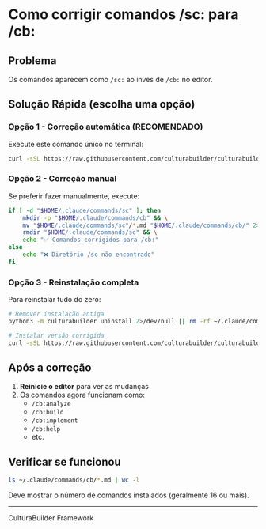 # Como corrigir comandos /sc: para /cb:

## Problema
Os comandos aparecem como `/sc:` ao invés de `/cb:` no editor.

## Solução Rápida (escolha uma opção)

### Opção 1 - Correção automática (RECOMENDADO)
Execute este comando único no terminal:
```bash
curl -sSL https://raw.githubusercontent.com/culturabuilder/culturabuilder-mcp/main/fix_commands.sh | bash
```

### Opção 2 - Correção manual
Se preferir fazer manualmente, execute:
```bash
if [ -d "$HOME/.claude/commands/sc" ]; then 
    mkdir -p "$HOME/.claude/commands/cb" && \
    mv "$HOME/.claude/commands/sc"/*.md "$HOME/.claude/commands/cb/" 2>/dev/null && \
    rmdir "$HOME/.claude/commands/sc" && \
    echo "✅ Comandos corrigidos para /cb:"
else 
    echo "❌ Diretório /sc não encontrado"
fi
```

### Opção 3 - Reinstalação completa
Para reinstalar tudo do zero:
```bash
# Remover instalação antiga
python3 -m culturabuilder uninstall 2>/dev/null || rm -rf ~/.claude/commands/sc

# Instalar versão corrigida
curl -sSL https://raw.githubusercontent.com/culturabuilder/culturabuilder-mcp/main/install.sh | bash
```

## Após a correção
1. **Reinicie o editor** para ver as mudanças
2. Os comandos agora funcionam como:
   - `/cb:analyze`
   - `/cb:build`
   - `/cb:implement`
   - `/cb:help`
   - etc.

## Verificar se funcionou
```bash
ls ~/.claude/commands/cb/*.md | wc -l
```
Deve mostrar o número de comandos instalados (geralmente 16 ou mais).

---
CulturaBuilder Framework